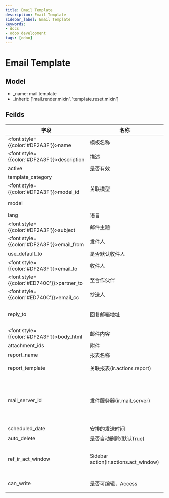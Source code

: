 ```yaml
---
title: Email Template
description: Email Template
sidebar_label: Email Template
keywords:
- docs
- odoo development
tags: [odoo]
---
```

# Email Template

## Model

- _name: mail.template
- _inherit: ['mail.render.mixin', 'template.reset.mixin']

## Feilds

| 字段                                                 | 名称 | 说明 |
|----------------------------------------------------| --- | --- |
| <font style={{color:'#DF2A3F'}}>name</font>        | 模板名称 | |
| <font style={{color:'#DF2A3F'}}>description</font> | 描述 | |
| active                                             | 是否有效 | |
| template_category                                  | | |
| <font style={{color:'#DF2A3F'}}>model_id</font>    | 关联模型 | ref(xml_id) |
| model                                              |  | related -> [ir.model].model |
| lang                                               | 语言 |  |
| <font style={{color:'#DF2A3F'}}>subject</font>     | 邮件主题 | |
| <font style={{color:'#DF2A3F'}}>email_from</font>  | 发件人 | |
| use_default_to                                     | 是否默认收件人 | |
| <font style={{color:'#DF2A3F'}}>email_to</font>    | 收件人 | |
| <font style={{color:'#ED740C'}}>partner_to</font>  | 至合作伙伴 | |
| <font style={{color:'#ED740C'}}>email_cc</font>    | 抄送人 | |
| reply_to                                           | 回复邮箱地址 | 批量发送email时将回复重定向到的email地址 |
| <font style={{color:'#DF2A3F'}}>body_html</font>   | 邮件内容 | Html（qweb） |
| attachment_ids                                     | 附件 | |
| report_name                                        | 报表名称 | |
| report_template                                    | 关联报表(ir.actions.report) | 可选的打印和附加报表 |
| mail_server_id                                     | 发件服务器(ir.mail_server) | 用于外发邮件的可选首选服务器。<br/>如果未设置，将使用最高优先级。 |
| scheduled_date                                     | 安排的发送时间 | |
| auto_delete                                        | 是否自动删除(默认True) | |
| ref_ir_act_window                                  | Sidebar action(ir.actions.act_window) | 使此模板在相关文档模型的记录上可用的侧边栏操作 |
| can_write                                          | 是否可编辑，Access | 当前用户是否可编辑模板 |
